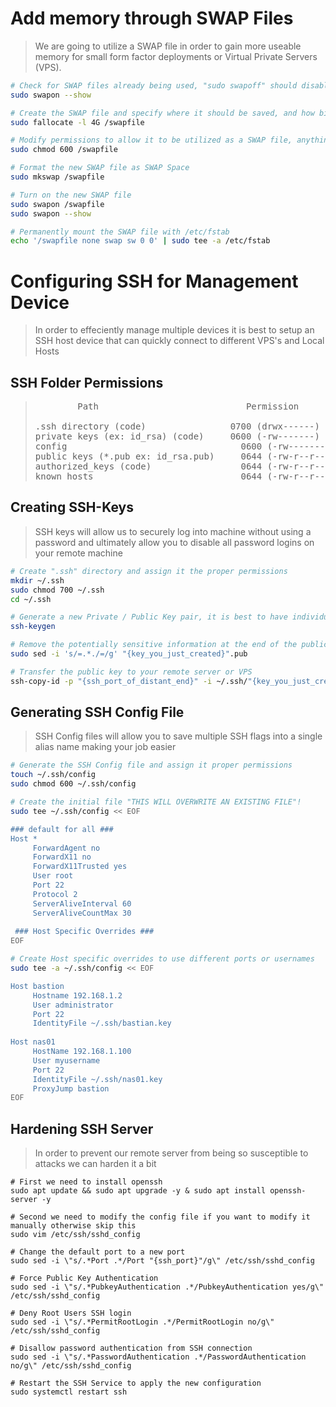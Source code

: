 # Add memory through SWAP Files
> We are going to utilize a SWAP file in order to gain more useable memory for small form factor deployments or Virtual Private Servers (VPS).
```bash
# Check for SWAP files already being used, "sudo swapoff" should disable it
sudo swapon --show

# Create the SWAP file and specify where it should be saved, and how big you want it
sudo fallocate -l 4G /swapfile

# Modify permissions to allow it to be utilized as a SWAP file, anything else will not work
sudo chmod 600 /swapfile

# Format the new SWAP file as SWAP Space
sudo mkswap /swapfile

# Turn on the new SWAP file
sudo swapon /swapfile
sudo swapon --show

# Permanently mount the SWAP file with /etc/fstab
echo '/swapfile none swap sw 0 0' | sudo tee -a /etc/fstab
```

# Configuring SSH for Management Device
> In order to effeciently manage multiple devices it is best to setup an SSH host device that can quickly connect to different VPS's and Local Hosts

## SSH Folder Permissions
> <html><pre>        Path 	                         Permission<br>
>.ssh directory (code) 	              0700 (drwx------)
>private keys (ex: id_rsa) (code) 	  0600 (-rw-------)
>config 	                            0600 (-rw-------)
>public keys (*.pub ex: id_rsa.pub) 	0644 (-rw-r--r--)
>authorized_keys (code) 	            0644 (-rw-r--r--)
>known_hosts 	                        0644 (-rw-r--r--)</pre></html>

## Creating SSH-Keys
> SSH keys will allow us to securely log into machine without using a password and ultimately allow you to disable all password logins on your remote machine

```bash
# Create ".ssh" directory and assign it the proper permissions
mkdir ~/.ssh
sudo chmod 700 ~/.ssh
cd ~/.ssh

# Generate a new Private / Public Key pair, it is best to have individual keys for each machine
ssh-keygen

# Remove the potentially sensitive information at the end of the public key (username / host of creator)
sudo sed -i 's/=.*./=/g' "{key_you_just_created}".pub

# Transfer the public key to your remote server or VPS
ssh-copy-id -p "{ssh_port_of_distant_end}" -i ~/.ssh/"{key_you_just_created}".pub "{remote_user}"@"{remote_IP_address}"
```

## Generating SSH Config File
> SSH Config files will allow you to save multiple SSH flags into a single alias name making your job easier

```bash
# Generate the SSH Config file and assign it proper permissions
touch ~/.ssh/config
sudo chmod 600 ~/.ssh/config

# Create the initial file "THIS WILL OVERWRITE AN EXISTING FILE"!
sudo tee ~/.ssh/config << EOF

### default for all ###
Host *
     ForwardAgent no
     ForwardX11 no
     ForwardX11Trusted yes
     User root
     Port 22
     Protocol 2
     ServerAliveInterval 60
     ServerAliveCountMax 30
     
 ### Host Specific Overrides ###
EOF

# Create Host specific overrides to use different ports or usernames
sudo tee -a ~/.ssh/config << EOF

Host bastion
     Hostname 192.168.1.2
     User administrator
     Port 22
     IdentityFile ~/.ssh/bastian.key
     
Host nas01
     HostName 192.168.1.100
     User myusername
     Port 22
     IdentityFile ~/.ssh/nas01.key
     ProxyJump bastion
EOF
```

## Hardening SSH Server
> In order to prevent our remote server from being so susceptible to attacks we can harden it a bit

```
# First we need to install openssh
sudo apt update && sudo apt upgrade -y & sudo apt install openssh-server -y

# Second we need to modify the config file if you want to modify it manually otherwise skip this
sudo vim /etc/ssh/sshd_config

# Change the default port to a new port
sudo sed -i \"s/.*Port .*/Port "{ssh_port}"/g\" /etc/ssh/sshd_config

# Force Public Key Authentication
sudo sed -i \"s/.*PubkeyAuthentication .*/PubkeyAuthentication yes/g\" /etc/ssh/sshd_config

# Deny Root Users SSH login
sudo sed -i \"s/.*PermitRootLogin .*/PermitRootLogin no/g\" /etc/ssh/sshd_config

# Disallow password authentication from SSH connection
sudo sed -i \"s/.*PasswordAuthentication .*/PasswordAuthentication no/g\" /etc/ssh/sshd_config

# Restart the SSH Service to apply the new configuration
sudo systemctl restart ssh
```

